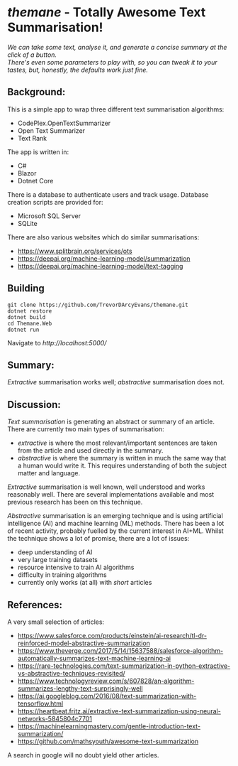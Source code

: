 # **_themane_** - Totally Awesome Text Summarisation!

_We can take some text, analyse it, and generate a concise summary at the click of a button.  
There's even some parameters to play with, so you can tweak it to your tastes, but, honestly,
the defaults work just fine._

## Background:
This is a simple app to wrap three different text summarisation algorithms:
* CodePlex.OpenTextSummarizer
* Open Text Summarizer
* Text Rank

The app is written in:
* C#
* Blazor
* Dotnet Core

There is a database to authenticate users and track usage.  Database creation scripts are provided for:
* Microsoft SQL Server
* SQLite

There are also various websites which do similar summarisations:
* https://www.splitbrain.org/services/ots
* https://deepai.org/machine-learning-model/summarization
* https://deepai.org/machine-learning-model/text-tagging

## Building

```
git clone https://github.com/TrevorDArcyEvans/themane.git
dotnet restore
dotnet build
cd Themane.Web
dotnet run
```

Navigate to _http://localhost:5000/_

## Summary:
_Extractive_ summarisation works well; _abstractive_ summarisation does not.

## Discussion:
_Text summarisation_ is generating an abstract or summary of an article.  There are currently two main types of summarisation:
* _extractive_ is where the most relevant/important sentences are taken from the article and used directly in the summary.
* _abstractive_ is where the summary is written in much the same way that a human would write it.
This requires understanding of both the subject matter and language.

_Extractive_ summarisation is well known, well understood and works reasonably well.
There are several implementations available and most previous research has been on this technique.

_Abstractive_ summarisation is an emerging technique and is using artificial intelligence (AI) and machine learning (ML) methods.
There has been a lot of recent activity, probably fuelled by the current interest in AI+ML.
Whilst the technique shows a lot of promise, there are a lot of issues:
* deep understanding of AI
* very large training datasets
* resource intensive to train AI algorithms
* difficulty in training algorithms
* currently only works (at all) with _short_ articles

## References:
A very small selection of articles:
* https://www.salesforce.com/products/einstein/ai-research/tl-dr-reinforced-model-abstractive-summarization
* https://www.theverge.com/2017/5/14/15637588/salesforce-algorithm-automatically-summarizes-text-machine-learning-ai
* https://rare-technologies.com/text-summarization-in-python-extractive-vs-abstractive-techniques-revisited/
* https://www.technologyreview.com/s/607828/an-algorithm-summarizes-lengthy-text-surprisingly-well
* https://ai.googleblog.com/2016/08/text-summarization-with-tensorflow.html
* https://heartbeat.fritz.ai/extractive-text-summarization-using-neural-networks-5845804c7701
* https://machinelearningmastery.com/gentle-introduction-text-summarization/
* https://github.com/mathsyouth/awesome-text-summarization

A search in google will no doubt yield other articles.
